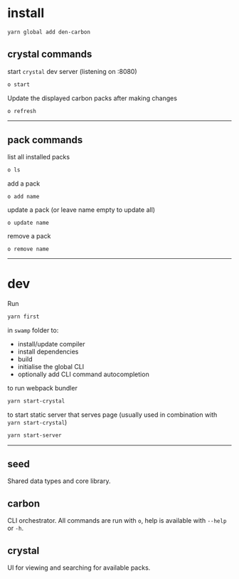 # install

```sh
yarn global add den-carbon
```

## crystal commands

start `crystal` dev server (listening on :8080)

```sh
o start
```

Update the displayed carbon packs after making changes

```sh
o refresh
```

---

## pack commands

list all installed packs

```sh
o ls
```

add a pack

```
o add name
```

update a pack (or leave name empty to update all)

```
o update name
```

remove a pack

```
o remove name
```

---

# dev

Run

```sh
yarn first
```

in `swamp` folder to:

- install/update compiler
- install dependencies
- build
- initialise the global CLI
- optionally add CLI command autocompletion

to run webpack bundler

```sh
yarn start-crystal
```

to start static server that serves page (usually used in combination with `yarn start-crystal`)

```sh
yarn start-server
```

---

## seed

Shared data types and core library.

## carbon

CLI orchestrator. All commands are run with `o`, help is available with `--help` or `-h`.

## crystal

UI for viewing and searching for available packs.
